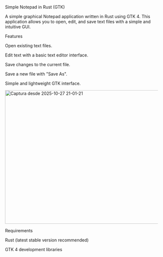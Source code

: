 Simple Notepad in Rust (GTK)

A simple graphical Notepad application written in Rust using GTK 4. This application allows you to open, edit, and save text files with a simple and intuitive GUI.

Features

Open existing text files.

Edit text with a basic text editor interface.

Save changes to the current file.

Save a new file with "Save As".

Simple and lightweight GTK interface.

<img width="600" height="439" alt="Captura desde 2025-10-27 21-01-21" src="https://github.com/user-attachments/assets/36ffb39d-51dc-4055-9e55-507b45cc047e" />


Requirements

Rust (latest stable version recommended)

GTK 4 development libraries
